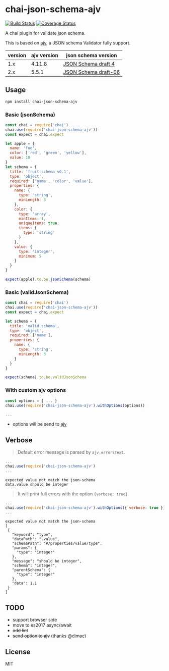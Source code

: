 # chai-json-schema-ajv

[![Build Status](https://travis-ci.org/up9cloud/chai-json-schema-ajv.svg?branch=master)](https://travis-ci.org/up9cloud/chai-json-schema-ajv)
[![Coverage Status](https://coveralls.io/repos/github/up9cloud/chai-json-schema-ajv/badge.svg?branch=master)](https://coveralls.io/github/up9cloud/chai-json-schema-ajv?branch=master)

A chai plugin for validate json schema.

This is based on [ajv](https://github.com/epoberezkin/ajv), a JSON schema Validator fully support.

|version|ajv version|json schema version|
|---|---|---|
|1.x|4.11.8|[JSON Schema draft 4](http://json-schema.org/)|
|2.x|5.5.1|[JSON Schema draft-06](https://trac.tools.ietf.org/html/draft-wright-json-schema-validation-01)|

## Usage

```sh
npm install chai-json-schema-ajv
```

### Basic (jsonSchema)

```js
const chai = require('chai')
chai.use(require('chai-json-schema-ajv'))
const expect = chai.expect

let apple = {
  name: 'foo',
  color: ['red', 'green', 'yellow'],
  value: 10
}
let schema = {
  title: 'fruit schema v0.1',
  type: 'object',
  required: ['name', 'color', 'value'],
  properties: {
    name: {
      type: 'string',
      minLength: 3
    },
    color: {
      type: 'array',
      minItems: 1,
      uniqueItems: true,
      items: {
        type: 'string'
      }
    },
    value: {
      type: 'integer',
      minimum: 5
    }
  }
}

expect(apple).to.be.jsonSchema(schema)
```

### Basic (validJsonSchema)

```js
const chai = require('chai')
chai.use(require('chai-json-schema-ajv'))
const expect = chai.expect

let schema = {
  title: 'valid schema',
  type: 'object',
  required: ['name'],
  properties: {
    name: {
      type: 'string',
      minLength: 3
    }
  }
}

expect(schema).to.be.validJsonSchema
```

### With custom ajv options

```js
const options = { ... }
chai.use(require('chai-json-schema-ajv').withOptions(options))

...
```

- options will be send to [ajv](https://github.com/epoberezkin/ajv#options)

## Verbose

> Default error message is parsed by `ajv.errorsText`.

```js
...
chai.use(require('chai-json-schema-ajv')
...
```

```console
expected value not match the json-schema
data.value should be integer
```

> It will print full errors with the option `{verbose: true}`

```js
...
chai.use(require('chai-json-schema-ajv').withOptions({ verbose: true }))
...
```

```console
expected value not match the json-schema
[
 {
   "keyword": "type",
   "dataPath": ".value",
   "schemaPath": "#/properties/value/type",
   "params": {
     "type": "integer"
   },
   "message": "should be integer",
   "schema": "integer",
   "parentSchema": {
     "type": "integer"
   },
   "data": 1.1
 }
]
```

## TODO

- support browser side
- move to es2017 async/await
- ~~add lint~~
- ~~send option to ajv~~ (thanks @dimac)

## License

MIT
